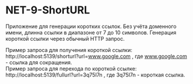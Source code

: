 # NET-9-ShortURL
Приложение для генерации коротких ссылок. Без учёта доменного имени, длинна ссылки в диапазоне от 7 до 10 символов. Генерация короткой ссылки через обычный HTTP запрос.

Пример запроса для получения короткой ссылки: http://localhost:5139/shorturl?url=www.google.com , где www.google.com - ссылка для сокращения. <br>
Пример запроса для перехода по короткой ссылке: http://localhost:5139/fullurl?url=3q75I7n , где 3q75I7n - короткая ссылка.
